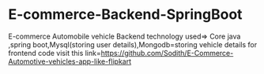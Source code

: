 # E-commerce-Backend-SpringBoot
E-commerce Automobile vehicle Backend
technology used=> Core java ,spring boot,Mysql(storing user details),Mongodb=storing vehicle details
for frontend code visit this link=https://github.com/Sodith/E-Commerce-Automotive-vehicles-app-like-flipkart
